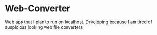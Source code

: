 # Web-Converter
Web app that I plan to run on localhost. Developing because I am tired of suspicious looking web file converters
